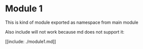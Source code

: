 # Module 1

This is kind of module exported as namespace from main module

Also include will not work because md does not support it:

[[include: ./module1.md]]
